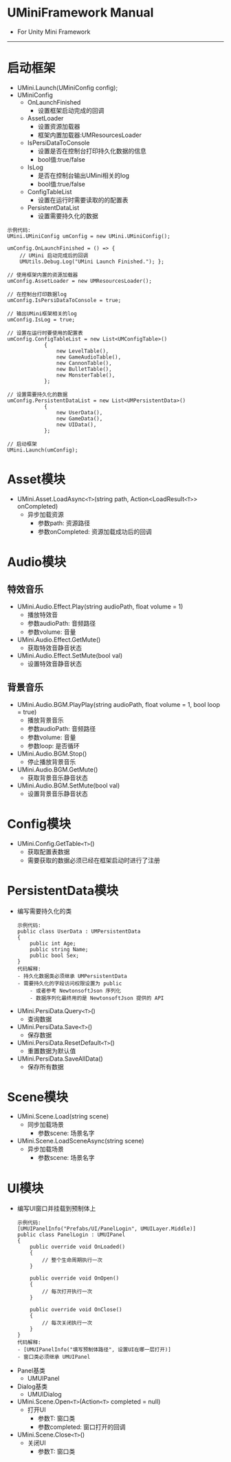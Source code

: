 # UMiniFramework Manual
- For Unity Mini Framework
---
# 启动框架
- UMini.Launch(UMiniConfig config);
- UMiniConfig
    - OnLaunchFinished
        - 设置框架启动完成的回调
    - AssetLoader
        - 设置资源加载器
        - 框架内置加载器:UMResourcesLoader
    - IsPersiDataToConsole
        - 设置是否在控制台打印持久化数据的信息
        - bool值:true/false
    - IsLog
        - 是否在控制台输出UMini相关的log
        - bool值:true/false
    - ConfigTableList
        - 设置在运行时需要读取的的配置表
    - PersistentDataList
        - 设置需要持久化的数据
```
示例代码:
UMini.UMiniConfig umConfig = new UMini.UMiniConfig();

umConfig.OnLaunchFinished = () => {
    // UMini 启动完成后的回调
    UMUtils.Debug.Log("UMini Launch Finished."); };

// 使用框架内置的资源加载器
umConfig.AssetLoader = new UMResourcesLoader();

// 在控制台打印数据log
umConfig.IsPersiDataToConsole = true;

// 输出UMini框架相关的log
umConfig.IsLog = true;

// 设置在运行时要使用的配置表
umConfig.ConfigTableList = new List<UMConfigTable>()
            {
                new LevelTable(),
                new GameAudioTable(),
                new CannonTable(),
                new BulletTable(),
                new MonsterTable(),
            };

// 设置需要持久化的数据
umConfig.PersistentDataList = new List<UMPersistentData>()
            {
                new UserData(),
                new GameData(),
                new UIData(),
            };

// 启动框架
UMini.Launch(umConfig);
```
# Asset模块
- UMini.Asset.LoadAsync`<T>`(string path, Action<LoadResult`<T>`> onCompleted)
    - 异步加载资源
        - 参数path: 资源路径
        - 参数onCompleted: 资源加载成功后的回调
# Audio模块
## 特效音乐
- UMini.Audio.Effect.Play(string audioPath, float volume = 1)
    - 播放特效音
    - 参数audioPath: 音频路径
    - 参数volume: 音量
- UMini.Audio.Effect.GetMute()
    - 获取特效音静音状态
- UMini.Audio.Effect.SetMute(bool val)
    - 设置特效音静音状态
## 背景音乐
- UMini.Audio.BGM.PlayPlay(string audioPath, float volume = 1, bool loop = true)
    - 播放背景音乐
    - 参数audioPath: 音频路径
    - 参数volume: 音量
    - 参数loop: 是否循环
- UMini.Audio.BGM.Stop()
    - 停止播放背景音乐
- UMini.Audio.BGM.GetMute()
    - 获取背景音乐静音状态
- UMini.Audio.BGM.SetMute(bool val)
    - 设置背景音乐静音状态
# Config模块
- UMini.Config.GetTable`<T>`()
    - 获取配置表数据
    - 需要获取的数据必须已经在框架启动时进行了注册
# PersistentData模块
- 编写需要持久化的类
    ```
    示例代码:
    public class UserData : UMPersistentData
    {
        public int Age;
        public string Name;
        public bool Sex;
    }
    代码解释:
    - 持久化数据类必须继承 UMPersistentData
    - 需要持久化的字段访问权限设置为 public
        - 或者参考 NewtonsoftJson 序列化
        - 数据序列化最终用的是 NewtonsoftJson 提供的 API
    ```
- UMini.PersiData.Query`<T>`()
    - 查询数据
- UMini.PersiData.Save`<T>`()
    - 保存数据
- UMini.PersiData.ResetDefault`<T>`()
    - 重置数据为默认值
- UMini.PersiData.SaveAllData()
    - 保存所有数据
# Scene模块
- UMini.Scene.Load(string scene)
    - 同步加载场景
        - 参数scene: 场景名字
- UMini.Scene.LoadSceneAsync(string scene)
    - 异步加载场景
        - 参数scene: 场景名字
# UI模块
- 编写UI窗口并挂载到预制体上
    ```
    示例代码:
    [UMUIPanelInfo("Prefabs/UI/PanelLogin", UMUILayer.Middle)]
    public class PanelLogin : UMUIPanel
    {
        public override void OnLoaded()
        {
            // 整个生命周期执行一次
        }

        public override void OnOpen()
        {
            // 每次打开执行一次
        }

        public override void OnClose()
        {
            // 每次关闭执行一次
        }
    }
    代码解释:
    - [UMUIPanelInfo("填写预制体路径", 设置UI在哪一层打开)]
    - 窗口类必须继承 UMUIPanel
    ```
- Panel基类
    - UMUIPanel
- Dialog基类
    - UMUIDialog
- UMini.Scene.Open`<T>`(Action`<T>` completed = null)
    - 打开UI
        - 参数T: 窗口类
        - 参数completed: 窗口打开的回调
- UMini.Scene.Close`<T>`()
    - 关闭UI
        - 参数T: 窗口类